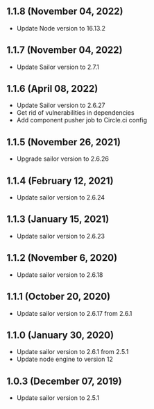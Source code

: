 ## 1.1.8 (November 04, 2022)

* Update Node version to 16.13.2

## 1.1.7 (November 04, 2022)

* Update Sailor version to 2.7.1

## 1.1.6 (April 08, 2022)

* Update Sailor version to 2.6.27
* Get rid of vulnerabilities in dependencies
* Add component pusher job to Circle.ci config

## 1.1.5 (November 26, 2021)

* Upgrade sailor version to 2.6.26

## 1.1.4 (February 12, 2021)

* Update sailor version to 2.6.24

## 1.1.3 (January 15, 2021)

* Update sailor version to 2.6.23

## 1.1.2 (November 6, 2020)

* Update sailor version to 2.6.18

## 1.1.1 (October 20, 2020)

* Update sailor version to 2.6.17 from 2.6.1

## 1.1.0 (January 30, 2020)

* Update sailor version to 2.6.1 from 2.5.1
* Update node engine to version 12

## 1.0.3 (December 07, 2019)

* Update sailor version to 2.5.1
